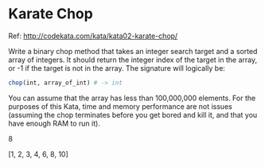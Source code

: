 # Karate Chop

Ref: http://codekata.com/kata/kata02-karate-chop/

Write a binary chop method that takes an integer search target and a sorted
array of integers. It should return the integer index of the target
in the array, or -1 if the target is not in the array. The signature will
logically be:

```ruby
chop(int, array_of_int) # -> int
```

You can assume that the array has less than 100,000,000 elements.
For the purposes of this Kata, time and memory performance are not issues
(assuming the chop terminates before you get bored and kill it, and that you
have enough RAM to run it).

8

[1, 2, 3, 4, 6, 8, 10]
